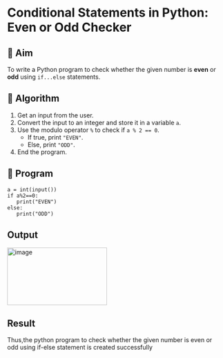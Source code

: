 # Conditional Statements in Python: Even or Odd Checker

## 🎯 Aim
To write a Python program to check whether the given number is **even** or **odd** using `if...else` statements.

## 🧠 Algorithm
1. Get an input from the user.
2. Convert the input to an integer and store it in a variable `a`.
3. Use the modulo operator `%` to check if `a % 2 == 0`.
   - If true, print `"EVEN"`.
   - Else, print `"ODD"`.
4. End the program.

## 🧾 Program
```
a = int(input())
if a%2==0:
   print("EVEN")
else:
   print("ODD")
```

## Output
<img width="231" height="133" alt="image" src="https://github.com/user-attachments/assets/6acdd540-8742-4f0a-bcf4-1777ed817a21" />


## Result
Thus,the python program to check whether the given number is even or odd using if-else statement is created successfully
